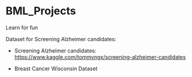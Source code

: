 # BML_Projects
Learn for fun

Dataset for Screening Alzheimer candidates:

+ Screening Alzheimer candidates: https://www.kaggle.com/tommyngx/screening-alzheimer-candidates

+ Breast Cancer Wisconsin Dataset


